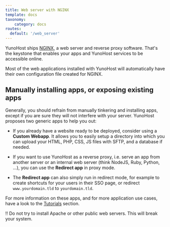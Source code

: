```yaml
---
title: Web server with NGINX
template: docs
taxonomy:
    category: docs
routes:
  default: '/web_server'
---
```


YunoHost ships [NGINX](https://www.nginx.com/), a web server and reverse proxy software. That's the keystone that enables your apps and YunoHost services to be accessible online.

Most of the web applications installed with YunoHost will automatically have their own configuration file created for NGINX.

## Manually installing apps, or exposing existing apps

Generally, you should refrain from manually tinkering and installing apps, except if you are sure they will not interfere with your server. YunoHost proposes two generic apps to help you out:

- If you already have a website ready to be deployed, consider using a **Custom Webapp**. It allows you to easily setup a directory into which you can upload your HTML, PHP, CSS, JS files with SFTP, and a database if needed.

- If you want to use YunoHost as a reverse proxy, i.e. serve an app from another server or an internal web server (think NodeJS, Ruby, Python, ...), you can use the **Redirect app** in proxy mode.

- The **Redirect app** can also simply run in redirect mode, for example to create shortcuts for your users in their SSO page, or redirect `www.yourdomain.tld` to `yourdomain.tld`.

For more information on these apps, and for more application use cases, have a look to the [Tutorials](/tutorials) section.

!! Do not try to install Apache or other public web servers. This will break your system.